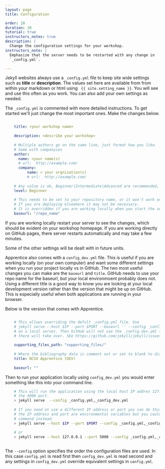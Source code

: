 ```yaml
---
layout: page
title: Configuration

order: 20
duration: 10
tutorial: true
instructors_notes: true
description: |
  Change the configuration settings for your workshop.
instructors_note: |
  Emphasize that the server needs to be restarted with any change in 
  `_config.yml`.

---
```



Jekyll websites always use a `_config.yml` file to keep site wide settings such 
as **title** or **description**. The values set here are available from
from within your markdown or html using ` {{ site.setting_name }}`. You
will see and use this often as you work. You can also add your own
settings as needed.

The `_config.yml` is commented with more detailed instructions. To get started
we'll just change the most important ones. Make the changes below.

```yml

    title: <your workshop name>
    
    description: <describe your workshop>
    
    # Multiple authors go on the same line, just format how you like.
    # Same with companyies
    author:
      name: <your name(s)
      # url:  http://example.com/
      company:
          name: < your orgnization(s)
          # url:  http://example.com/
    
    # Any value is ok, Beginner|Intermediate|Advanced are recommended, required 
    level: Beginner
    
    # This needs to be set to your repository name, or it won't work on GitHub.
    # If you are deploying elsewhere it may not be necessary.
    # It is overridden if you are working locally when you start the server
    baseurl: "/repo_name"
```

If you are working locally restart your server to see the changes, which
should be evident on your workshop homepage. If you are working directly 
on GitHub pages, there server restarts automatically and may take a few minutes.

Some of the other settings will be dealt with in future units.


Apprentice also comes with a `config_dev.yml` file. This is useful if you are working
locally (on  your own computer) and want some different settings when you run your 
project locally vs in GitHub. The two most useful changes you can make are the `baseurl`
and `title`. GitHub needs to use your repo name for the baseurl, but your local 
environmoent probably does not. Using a different title is a good way to know you are 
looking at your local development version rather than the version that might be up 
on GitHub. This is especially useful when both applications are running in  your browser.

Below is the version that comes with Apprentice.

```yaml

    # This allows overriding the defult _config.yml file. Use 
    # jekyll serve --host $IP --port $PORT --baseurl '' --config _config.yml,_config_dev.yml to run this 
    # on a local server. Then GitHub will not use the _config.dev.yml file so the settings
    # there will take over. SEe https://github.com/jekyll/jekyll/issues/958 .
    
    supporting_files_path: "supporting_files/"
    
    # Where the bibliography data is comment out or set to blank to disable.
    title: NCSU Apprentice (DEV)
    
    baseurl: ""

```


Then to run your application locally using `config_dev.yml` you would enter something like
this into your command line.

```bash
    # This will run the application using the local host IP addres 127.0.0.1 on
    # the 4000 port. 
    > jekyll serve  --config _config.yml,_config_dev.yml 
    
    # If you need ot use a different IP address or port you can do this. In this example
    # the IP address and port are environmental variables but you could enter them in the
    # command instead.
    > jekyll serve --host $IP --port $PORT --config _config.yml,_config_dev.yml 
    
    # or 
    > jekyll serve --host 127.0.0.1 --port 5000 --config _config.yml,_config_dev.yml 
    
```

The `--config` option specifies the order the configuration files are used. In this case
`config.yml` is read first then `config_dev.yml` is read second and any settings in
`config_dev.yml` override equivalent settings in `config.yml`.










